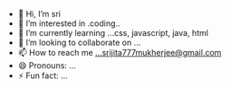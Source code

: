 - 👋 Hi, I’m sri
- 👀 I’m interested in .coding..
- 🌱 I’m currently learning ...css, javascript, java, html
- 💞️ I’m looking to collaborate on ...
- 📫 How to reach me ...srijita777mukherjee@gmail.com 
- 😄 Pronouns: ...
- ⚡ Fun fact: ...

<!---
Xijita/Xijita is a ✨ special ✨ repository because its `README.md` (this file) appears on your GitHub profile.
You can click the Preview link to take a look at your changes.
--->
